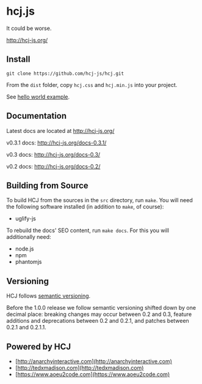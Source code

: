 # hcj.js #

It could be worse.

http://hcj-js.org/

## Install ##

`git clone https://github.com/hcj-js/hcj.git`

From the `dist` folder, copy `hcj.css` and `hcj.min.js` into your project.

See [hello world example](http://hcj-js.org/helloWorld.html).

## Documentation ##

Latest docs are located at http://hcj-js.org/

v0.3.1 docs: http://hcj-js.org/docs-0.3.1/

v0.3 docs: http://hcj-js.org/docs-0.3/

v0.2 docs: http://hcj-js.org/docs-0.2/

## Building from Source ##

To build HCJ from the sources in the `src` directory, run `make`.  You
will need the following software installed (in addition to `make`, of
course):

* uglify-js

To rebuild the docs' SEO content, run `make docs`.  For this you will
additionally need:

* node.js
* npm
* phantomjs

## Versioning ##

HCJ follows [semantic versioning](https://semver.org/).

Before the 1.0.0 release we follow semantic versioning shifted down by
one decimal place: breaking changes may occur between 0.2 and 0.3,
feature additions and deprecations between 0.2 and 0.2.1, and patches
between 0.2.1 and 0.2.1.1.

## Powered by HCJ ##

* [http://anarchyinteractive.com](http://anarchyinteractive.com)
* [http://tedxmadison.com](http://tedxmadison.com)
* [https://www.aoeu2code.com](https://www.aoeu2code.com)
